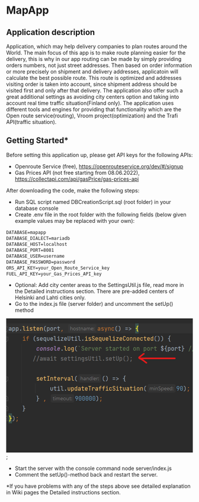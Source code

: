 # MapApp

## Application description
Application, which may help delivery companies to plan routes around the World. 
The main focus of this app is to make route planning easier for the delivery, this is why in our app routing can be made by simply providing orders numbers, not just street addresses. Then based on order information or more precisely on shipment and delivery addresses, applicatoin will calculate the best possible route. This route is optimized and addresses visiting order is taken into account, since shipment address should be visited first and only after that delivery.
The application also offer such a great additional settings as avoiding city centers option and taking into account real time traffic situation(Finland only).
The application uses different tools and engines for providing that functionality which are the Open route service(routing), Vroom project(optimization) and the Trafi API(traffic situation).

## Getting Started*
Before setting this application up, please get API keys for the following APIs:
- Openroute Service (free), https://openrouteservice.org/dev/#/signup
- Gas Prices API (not free starting from 08.06.2022), https://collectapi.com/api/gasPrice/gas-prices-api

After downloading the code, make the following steps:

- Run SQL script named DBCreationScript.sql (root folder) in your database console
- Create .env file in the root folder with the following fields (below given example values may be replaced with your own):
```
DATABASE=mapapp
DATABASE_DIALECT=mariadb
DATABASE_HOST=localhost
DATABASE_PORT=8081
DATABASE_USER=username
DATABASE_PASSWORD=password
ORS_API_KEY=your_Open_Route_Service_key
FUEL_API_KEY=your_Gas_Prices_API_key
```
- Optional: Add city center areas to the SettingsUtil.js file, read more in the Detailed instructions section. There are pre-added centers of Helsinki and Lahti cities only.
- Go to the index.js file (server folder) and uncomment the setUp() method

![index.js file](doc_images/indexFile.png);
- Start the server with the console command node server/index.js
- Comment the setUp()-method back and restart the server.

*If you have problems with any of the steps above see detailed explanation in Wiki pages the Detailed instructions section.